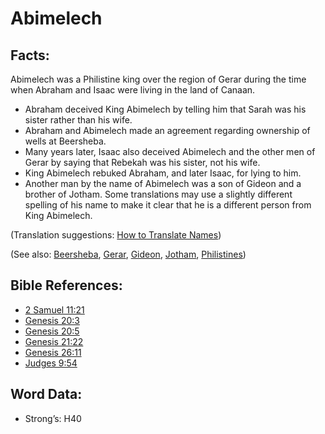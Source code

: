 # Abimelech

## Facts:

Abimelech was a Philistine king over the region of Gerar during the time when Abraham and Isaac were living in the land of Canaan.

* Abraham deceived King Abimelech by telling him that Sarah was his sister rather than his wife.
* Abraham and Abimelech made an agreement regarding ownership of wells at Beersheba.
* Many years later, Isaac also deceived Abimelech and the other men of Gerar by saying that Rebekah was his sister, not his wife.
* King Abimelech rebuked Abraham, and later Isaac, for lying to him.
* Another man by the name of Abimelech was a son of Gideon and a brother of Jotham. Some translations may use a slightly different spelling of his name to make it clear that he is a different person from King Abimelech.

(Translation suggestions: [How to Translate Names](../../translate/translate-names))

(See also: [Beersheba](../names/beersheba.md), [Gerar](../names/gerar.md), [Gideon](../names/gideon.md), [Jotham](../names/jotham.md), [Philistines](../names/philistines.md))

## Bible References:

* [2 Samuel 11:21](rc://en/tn/help/2sa/11/21)
* [Genesis 20:3](rc://en/tn/help/gen/20/03)
* [Genesis 20:5](rc://en/tn/help/gen/20/05)
* [Genesis 21:22](rc://en/tn/help/gen/21/22)
* [Genesis 26:11](rc://en/tn/help/gen/26/11)
* [Judges 9:54](rc://en/tn/help/jdg/09/54)

## Word Data:

* Strong’s: H40
